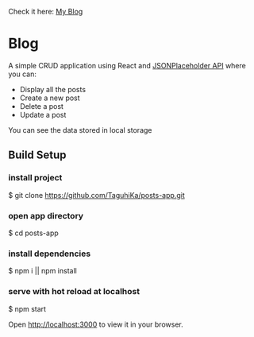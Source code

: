 Check it here: [My Blog]( https://taguhika.github.io/posts-app/)

# Blog

A simple CRUD application using React and [JSONPlaceholder API](https://jsonplaceholder.typicode.com/) where you can:

* Display all the posts
* Create a new post
* Delete a post
* Update a post

You can see the data stored in local storage


## Build Setup

### install project
$ git clone https://github.com/TaguhiKa/posts-app.git

### open app directory
$ cd posts-app

### install dependencies
$ npm i || npm install

### serve with hot reload at localhost
$ npm start


Open [http://localhost:3000](http://localhost:3000) to view it in your browser.






